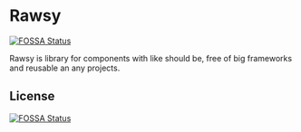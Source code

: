 # Rawsy
[![FOSSA Status](https://app.fossa.com/api/projects/git%2Bgithub.com%2Frafaelgfirmino%2Frawsy.svg?type=shield)](https://app.fossa.com/projects/git%2Bgithub.com%2Frafaelgfirmino%2Frawsy?ref=badge_shield)

Rawsy is library for components with like should be, free of big frameworks and reusable an any projects. 


## License
[![FOSSA Status](https://app.fossa.com/api/projects/git%2Bgithub.com%2Frafaelgfirmino%2Frawsy.svg?type=large)](https://app.fossa.com/projects/git%2Bgithub.com%2Frafaelgfirmino%2Frawsy?ref=badge_large)
